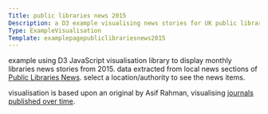 ```yaml
---
Title: public libraries news 2015
Description: a D3 example visualising news stories for UK public libraries
Type: ExampleVisualisation
Template: examplepagepubliclibrariesnews2015
---
```

example using D3 JavaScript visualisation library to display monthly libraries news stories from 2015.  data extracted from local news sections of [Public Libraries News](http://www.publiclibrariesnews.com/).  select a location/authority to see the news items.

visualisation is based upon an original by Asif Rahman, visualising [journals published over time](http://neuralengr.com/asifr/journals/).